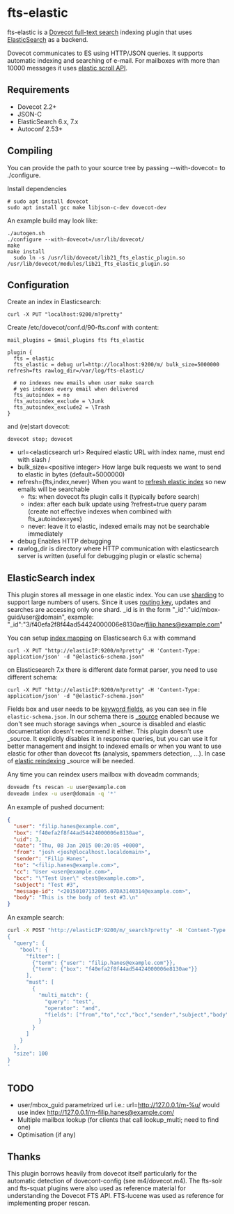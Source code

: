 # fts-elastic
fts-elastic is a [Dovecot full-text search](https://doc.dovecot.org/configuration_manual/fts/) indexing plugin that uses [ElasticSearch](https://www.elastic.co/) as a backend.

Dovecot communicates to ES using HTTP/JSON queries. It supports automatic indexing and searching of e-mail.
For mailboxes with more than 10000 messages it uses [elastic scroll API](https://www.elastic.co/guide/en/elasticsearch/reference/current/search-request-body.html#request-body-search-scroll).

## Requirements
* Dovecot 2.2+
* JSON-C
* ElasticSearch 6.x, 7.x
* Autoconf 2.53+

## Compiling
You can provide the path to your source tree by passing --with-dovecot= to ./configure.

Install dependencies

    # sudo apt install dovecot
    sudo apt install gcc make libjson-c-dev dovecot-dev

An example build may look like:

    ./autogen.sh
    ./configure --with-dovecot=/usr/lib/dovecot/
    make
    make install
	  sudo ln -s /usr/lib/dovecot/lib21_fts_elastic_plugin.so /usr/lib/dovecot/modules/lib21_fts_elastic_plugin.so

## Configuration
Create an index in Elasticsearch:

	curl -X PUT "localhost:9200/m?pretty"

Create /etc/dovecot/conf.d/90-fts.conf with content:

	mail_plugins = $mail_plugins fts fts_elastic

	plugin {
	  fts = elastic
	  fts_elastic = debug url=http://localhost:9200/m/ bulk_size=5000000 refresh=fts rawlog_dir=/var/log/fts-elastic/

	  # no indexes new emails when user make search
	  # yes indexes every email when delivered
	  fts_autoindex = no
	  fts_autoindex_exclude = \Junk
	  fts_autoindex_exclude2 = \Trash
	}

and (re)start dovecot:

    dovecot stop; dovecot

* url=\<elasticsearch url\> Required elastic URL with index name, must end with slash /
* bulk_size=\<positive integer\> How large bulk requests we want to send to elastic in bytes (default=5000000)
* refresh={fts,index,never} When you want to [refresh elastic index](https://www.elastic.co/guide/en/elasticsearch/reference/current/indices-refresh.html) so new emails will be searchable
  * fts: when dovecot fts plugin calls it (typically before search)
  * index: after each bulk update using ?refrest=true query param (create not effective indexes when combined with fts_autoindex=yes)
  * never: leave it to elastic, indexed emails may not be searchable immediately
* debug Enables HTTP debugging
* rawlog_dir is directory where HTTP communication with elasticsearch server is written (useful for debugging plugin or elastic schema)

## ElasticSearch index
This plugin stores all message in one elastic index. You can use [sharding](https://www.elastic.co/guide/en/elasticsearch/reference/current/scalability.html) to support large numbers of users. Since it uses [routing key](https://www.elastic.co/guide/en/elasticsearch/reference/current/mapping-routing-field.html), updates and searches are accessing only one shard.
_id is in the form "_id":"uid/mbox-guid/user@domain", example: "_id":"3/f40efa2f8f44ad54424000006e8130ae/filip.hanes@example.com"

You can setup [index mapping](https://www.elastic.co/guide/en/elasticsearch/reference/current/mapping.html) on Elasticsearch 6.x with command

	curl -X PUT "http://elasticIP:9200/m?pretty" -H 'Content-Type: application/json' -d "@elastic6-schema.json"

on Elasticsearch 7.x there is different date format parser, you need to use different schema:

	curl -X PUT "http://elasticIP:9200/m?pretty" -H 'Content-Type: application/json' -d "@elastic7-schema.json"

Fields box and user needs to be [keyword fields](https://www.elastic.co/guide/en/elasticsearch/reference/current/keyword.html), as you can see in file `elastic-schema.json`.
In our schema there is [_source](https://www.elastic.co/guide/en/elasticsearch/reference/current/mapping-source-field.html) enabled because we don't see much storage savings when _source is disabled and elastic documentation doesn't recommend it either.
This plugin doesn't use _source. It explicitly disables it in response queries, but you can use it for better management and insight to indexed emails or when you want to use elastic for other than dovecot fts (analysis, spammers detection, ...).
In case of [elastic reindexing](https://www.elastic.co/guide/en/elasticsearch/reference/current/docs-reindex.html) _source will be needed.

Any time you can reindex users mailbox with doveadm commands;

```sh
doveadm fts rescan -u user@example.com
doveadm index -u user@domain -q '*'
```

An example of pushed document:
```json
{
  "user": "filip.hanes@example.com",
  "box": "f40efa2f8f44ad54424000006e8130ae",
  "uid": 3,
  "date": "Thu, 08 Jan 2015 00:20:05 +0000",
  "from": "josh <josh@localhost.localdomain>",
  "sender": "Filip Hanes",
  "to": "<filip.hanes@example.com>",
  "cc": "User <user@example.com>",
  "bcc": "\"Test User\" <test@example.com>",
  "subject": "Test #3",
  "message-id": "<20150107132005.07DA3140314@example.com>",
  "body": "This is the body of test #3.\n"
}
```

An example search:

```sh
curl -X POST "http://elasticIP:9200/m/_search?pretty" -H 'Content-Type: application/json' -d '
{
  "query": {
    "bool": {
      "filter": [
        {"term": {"user": "filip.hanes@example.com"}},
        {"term": {"box": "f40efa2f8f44ad54424000006e8130ae"}}
      ],
      "must": [
        {
          "multi_match": {
            "query": "test",
            "operator": "and",
            "fields": ["from","to","cc","bcc","sender","subject","body"]
          }
        }
      ]
    }
  },
  "size": 100
}
'
```

## TODO
* user/mbox_guid parametrized url i.e.: url=http://127.0.0.1/m-%u/ would use index http://127.0.0.1/m-filip.hanes@example.com/
* Multiple mailbox lookup (for clients that call lookup_multi; need to find one)
* Optimisation (if any)

## Thanks
This plugin borrows heavily from dovecot itself particularly for the automatic detection of dovecont-config (see m4/dovecot.m4). The fts-solr and fts-squat plugins were also used as reference material for understanding the Dovecot FTS API.
FTS-lucene was used as reference for implementing proper rescan.
